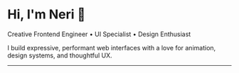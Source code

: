 # Hi, I'm Neri 🤍  
Creative Frontend Engineer • UI Specialist • Design Enthusiast

I build expressive, performant web interfaces with a love for animation, design systems, and thoughtful UX.

---
